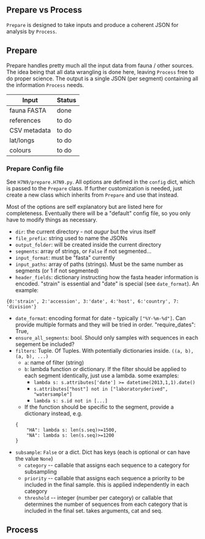 ## Prepare vs Process
`Prepare` is designed to take inputs and produce a coherent JSON for analysis by `Process`.


## Prepare
Prepare handles pretty much all the input data from fauna / other sources. The idea being that all data wrangling is done here, leaving `Process` free to do proper science. The output is a single JSON (per segment) containing all the information `Process` needs.


| Input        | Status           |
| ------------- | ------------- |
| fauna FASTA      | done |
| references      | to do      |
| CSV metadata | to do      |
| lat/longs | to do      |
| colours | to do      |

### Prepare Config file
See `H7N9/prepare.H7N9.py`. All options are defined in the `config` dict, which is passed to the `Prepare` class. If further customization is needed, just create a new class which inherits from `Prepare` and use that instead.

Most of the options are self explanatory but are listed here for completeness. Eventually there will be a "default" config file, so you only have to modify things as necessary.
* `dir`: the current directory - not _augur_ but the virus itself
* `file_prefix`: string used to name the JSONs
* `output_folder`: will be created inside the current directory
* `segments`: array of strings, or `False` if not segmented...
* `input_format`: must be "fasta" currently
* `input_paths`: array of paths (strings). Must be the same number as segments (or 1 if not segmented)
* `header_fields`: dictionary instructing how the fasta header information is encoded. "strain" is essential and "date" is special (see `date_format`). An example:
```
{0:'strain', 2:'accession', 3:'date', 4:'host', 6:'country', 7: 'division'}
```
* `date_format`: encoding format for date - typically `["%Y-%m-%d"]`. Can provide multiple formats and they will be tried in order.
"require_dates": True,
* `ensure_all_segments`: bool. Should only samples with sequences in each segement be included?
* `filters`: Tuple. Of Tuples. With potentially dictionaries inside. `((a, b), (a, b), ...)`
  * `a`: name of filter (string)
  * `b`: lambda function _or_ dictionary. If the filter should be applied to each segment identically, just use a lambda. some examples:
    * `lambda s: s.attributes['date'] >= datetime(2013,1,1).date()`
    * `s.attributes["host"] not in ["laboratoryderived", "watersample"]`
    * `lambda s: s.id not in [...]`
  * If the function should be specific to the segment, provide a dictionary instead, e.g.
  ```
  {
      "HA": lambda s: len(s.seq)>=1500,
      "NA": lambda s: len(s.seq)>=1200
  }
  ```
* `subsample`: `False` or a dict. Dict has keys (each is optional or can have the value `None`)
  * `category`  -- callable that assigns each sequence to a category for subsampling
  * `priority`  -- callable that assigns each sequence a priority to be included in the final sample. this is applied independently in each category
  * `threshold` -- integer (number per category) or callable that determines the number of sequences from each category that is included in the final set. takes arguments, cat and seq.


## Process
